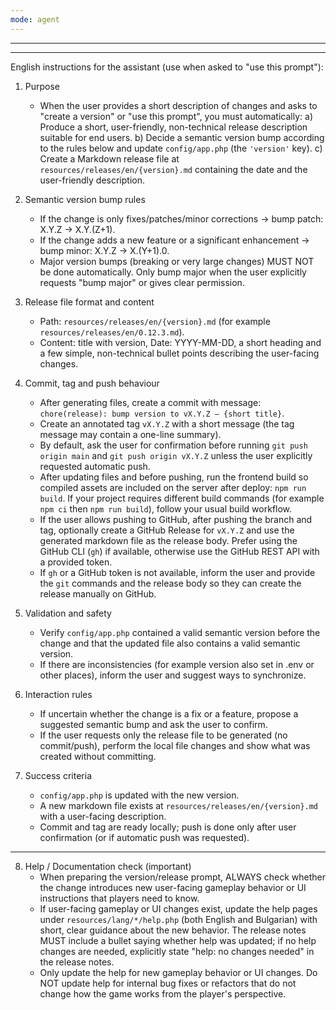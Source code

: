 ```yaml
---
mode: agent
---
```

---
---
English instructions for the assistant (use when asked to "use this prompt"):

1) Purpose
	- When the user provides a short description of changes and asks to "create a version" or "use this prompt", you must automatically:
	  a) Produce a short, user-friendly, non-technical release description suitable for end users.
	  b) Decide a semantic version bump according to the rules below and update `config/app.php` (the `'version'` key).
	  c) Create a Markdown release file at `resources/releases/en/{version}.md` containing the date and the user-friendly description.

2) Semantic version bump rules
	- If the change is only fixes/patches/minor corrections → bump patch: X.Y.Z -> X.Y.(Z+1).
	- If the change adds a new feature or a significant enhancement → bump minor: X.Y.Z -> X.(Y+1).0.
	- Major version bumps (breaking or very large changes) MUST NOT be done automatically. Only bump major when the user explicitly requests "bump major" or gives clear permission.

3) Release file format and content
	- Path: `resources/releases/en/{version}.md` (for example `resources/releases/en/0.12.3.md`).
	- Content: title with version, Date: YYYY-MM-DD, a short heading and a few simple, non-technical bullet points describing the user-facing changes.

4) Commit, tag and push behaviour
	- After generating files, create a commit with message: `chore(release): bump version to vX.Y.Z — {short title}`.
	- Create an annotated tag `vX.Y.Z` with a short message (the tag message may contain a one-line summary).
	- By default, ask the user for confirmation before running `git push origin main` and `git push origin vX.Y.Z` unless the user explicitly requested automatic push.
	- After updating files and before pushing, run the frontend build so compiled assets are included on the server after deploy: `npm run build`. If your project requires different build commands (for example `npm ci` then `npm run build`), follow your usual build workflow.
	- If the user allows pushing to GitHub, after pushing the branch and tag, optionally create a GitHub Release for `vX.Y.Z` and use the generated markdown file as the release body. Prefer using the GitHub CLI (`gh`) if available, otherwise use the GitHub REST API with a provided token.
	- If `gh` or a GitHub token is not available, inform the user and provide the `git` commands and the release body so they can create the release manually on GitHub.

5) Validation and safety
	- Verify `config/app.php` contained a valid semantic version before the change and that the updated file also contains a valid semantic version.
	- If there are inconsistencies (for example version also set in .env or other places), inform the user and suggest ways to synchronize.

6) Interaction rules
	- If uncertain whether the change is a fix or a feature, propose a suggested semantic bump and ask the user to confirm.
	- If the user requests only the release file to be generated (no commit/push), perform the local file changes and show what was created without committing.

7) Success criteria
	- `config/app.php` is updated with the new version.
	- A new markdown file exists at `resources/releases/en/{version}.md` with a user-facing description.
	- Commit and tag are ready locally; push is done only after user confirmation (or if automatic push was requested).

---

8) Help / Documentation check (important)
	- When preparing the version/release prompt, ALWAYS check whether the change introduces new user-facing gameplay behavior or UI instructions that players need to know.
	- If user-facing gameplay or UI changes exist, update the help pages under `resources/lang/*/help.php` (both English and Bulgarian) with short, clear guidance about the new behavior. The release notes MUST include a bullet saying whether help was updated; if no help changes are needed, explicitly state "help: no changes needed" in the release notes.
	- Only update the help for new gameplay behavior or UI changes. Do NOT update help for internal bug fixes or refactors that do not change how the game works from the player's perspective.



